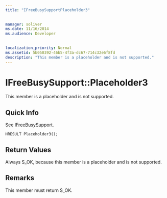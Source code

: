 ```yaml
---
title: "IFreeBusySupportPlaceholder3"
 
 
manager: soliver
ms.date: 11/16/2014
ms.audience: Developer
 
 
localization_priority: Normal
ms.assetid: 5b050392-46b5-4f3a-dc67-714c32e6f8fd
description: "This member is a placeholder and is not supported."
---
```


# IFreeBusySupport::Placeholder3

This member is a placeholder and is not supported.
  
## Quick Info

See [IFreeBusySupport](ifreebusysupport.md).
  
```
HRESULT Placeholder3();
```

## Return Values

Always S_OK, because this member is a placeholder and is not supported.
  
## Remarks

This member must return S_OK.
  

